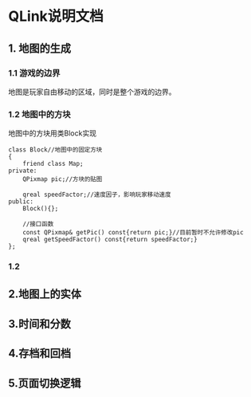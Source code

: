 # QLink说明文档
## 1. 地图的生成
### 1.1	游戏的边界
地图是玩家自由移动的区域，同时是整个游戏的边界。
### 1.2 地图中的方块
地图中的方块用类Block实现
```
class Block//地图中的固定方块
{
    friend class Map;
private:
    QPixmap pic;//方块的贴图

    qreal speedFactor;//速度因子，影响玩家移动速度
public:
    Block(){};

    //接口函数
    const QPixmap& getPic() const{return pic;}//目前暂时不允许修改pic
    qreal getSpeedFactor() const{return speedFactor;}
};

```
### 1.2
## 2.地图上的实体
## 3.时间和分数
## 4.存档和回档
## 5.页面切换逻辑
